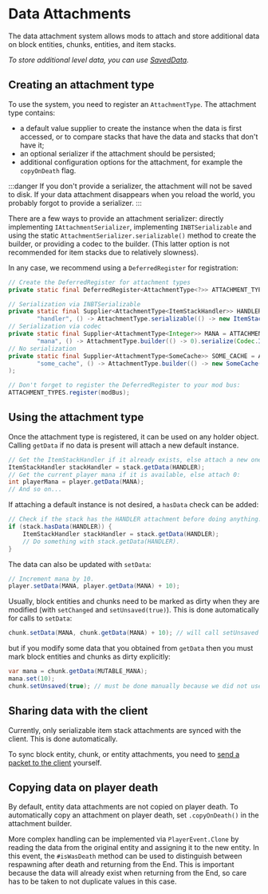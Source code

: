 # Data Attachments

The data attachment system allows mods to attach and store additional data on block entities, chunks, entities, and item stacks.

_To store additional level data, you can use [SavedData](saveddata)._

## Creating an attachment type

To use the system, you need to register an `AttachmentType`.
The attachment type contains:
- a default value supplier to create the instance when the data is first accessed, or to compare stacks that have the data and stacks that don't have it;
- an optional serializer if the attachment should be persisted;
- additional configuration options for the attachment, for example the `copyOnDeath` flag.

:::danger
If you don't provide a serializer, the attachment will not be saved to disk.
If your data attachment disappears when you reload the world, you probably forgot to provide a serializer.
:::

There are a few ways to provide an attachment serializer: directly implementing `IAttachmentSerializer`, implementing `INBTSerializable` and using the static `AttachmentSerializer.serializable()` method to create the builder, or providing a codec to the builder. (This latter option is not recommended for item stacks due to relatively slowness).

In any case, we recommend using a `DeferredRegister` for registration:
```java
// Create the DeferredRegister for attachment types
private static final DeferredRegister<AttachmentType<?>> ATTACHMENT_TYPES = DeferredRegister.create(NeoForgeRegistries.Keys.ATTACHMENT_TYPES, MOD_ID);

// Serialization via INBTSerializable
private static final Supplier<AttachmentType<ItemStackHandler>> HANDLER = ATTACHMENT_TYPES.register(
        "handler", () -> AttachmentType.serializable(() -> new ItemStackHandler(1)).build());
// Serialization via codec
private static final Supplier<AttachmentType<Integer>> MANA = ATTACHMENT_TYPES.register(
        "mana", () -> AttachmentType.builder(() -> 0).serialize(Codec.INT).build());
// No serialization
private static final Supplier<AttachmentType<SomeCache>> SOME_CACHE = ATTACHMENT_TYPES.register(
        "some_cache", () -> AttachmentType.builder(() -> new SomeCache()).build()
);

// Don't forget to register the DeferredRegister to your mod bus:
ATTACHMENT_TYPES.register(modBus);
```

## Using the attachment type

Once the attachment type is registered, it can be used on any holder object.
Calling `getData` if no data is present will attach a new default instance.

```java
// Get the ItemStackHandler if it already exists, else attach a new one:
ItemStackHandler stackHandler = stack.getData(HANDLER);
// Get the current player mana if it is available, else attach 0:
int playerMana = player.getData(MANA);
// And so on...
```

If attaching a default instance is not desired, a `hasData` check can be added:
```java
// Check if the stack has the HANDLER attachment before doing anything.
if (stack.hasData(HANDLER)) {
    ItemStackHandler stackHandler = stack.getData(HANDLER);
    // Do something with stack.getData(HANDLER).
}
```

The data can also be updated with `setData`:
```java
// Increment mana by 10.
player.setData(MANA, player.getData(MANA) + 10);
```

Usually, block entities and chunks need to be marked as dirty when they are modified (with `setChanged` and `setUnsaved(true)`). This is done automatically for calls to `setData`:
```java
chunk.setData(MANA, chunk.getData(MANA) + 10); // will call setUnsaved automatically
```
but if you modify some data that you obtained from `getData` then you must mark block entities and chunks as dirty explicitly:
```java
var mana = chunk.getData(MUTABLE_MANA);
mana.set(10);
chunk.setUnsaved(true); // must be done manually because we did not use setData
```

## Sharing data with the client
Currently, only serializable item stack attachments are synced with the client.
This is done automatically.

To sync block entity, chunk, or entity attachments, you need to [send a packet to the client][network] yourself.

## Copying data on player death
By default, entity data attachments are not copied on player death.
To automatically copy an attachment on player death, set `.copyOnDeath()` in the attachment builder.

More complex handling can be implemented via `PlayerEvent.Clone` by reading the data from the original entity and assigning it to the new entity. In this event, the `#isWasDeath` method can be used to distinguish between respawning after death and returning from the End. This is important because the data will already exist when returning from the End, so care has to be taken to not duplicate values in this case.

[network]: ../networking/index.md
